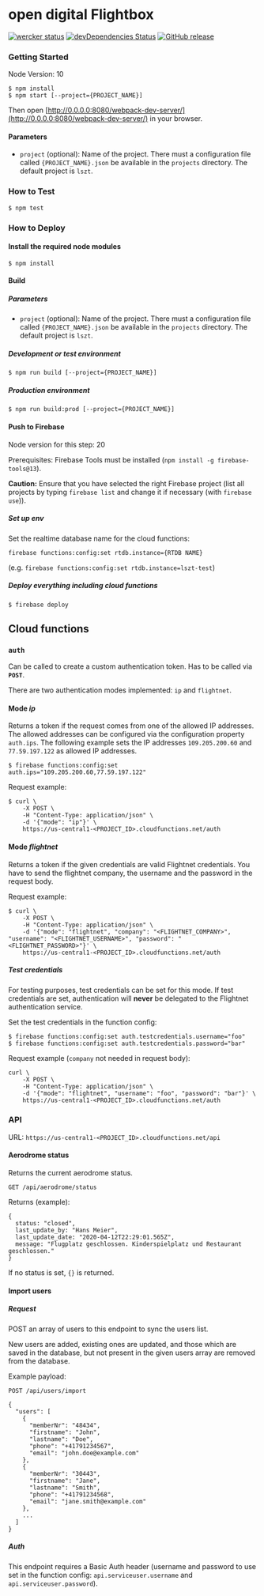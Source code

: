 # open digital Flightbox

[![wercker status](https://app.wercker.com/status/0fe66b2964c401ddbc2b7b17d2e9f3d0/s/master "wercker status")](https://app.wercker.com/project/byKey/0fe66b2964c401ddbc2b7b17d2e9f3d0)
[![devDependencies Status](https://david-dm.org/lszt/flights-react/dev-status.svg)](https://david-dm.org/lszt/flights-react?type=dev)
[![GitHub release](https://img.shields.io/github/release/odch/flightbox.svg)](https://www.github.com/odch/flightbox/releases/)

### Getting Started

Node Version: 10

```
$ npm install
$ npm start [--project={PROJECT_NAME}]
```

Then open [http://0.0.0.0:8080/webpack-dev-server/](http://0.0.0.0:8080/webpack-dev-server/) in your browser.

#### Parameters

* `project` (optional): Name of the project. There must a configuration file called `{PROJECT_NAME}.json` be available
                        in the `projects` directory. The default project is `lszt`.

### How to Test

```
$ npm test
```

### How to Deploy

#### Install the required node modules

```
$ npm install
```
#### Build

##### Parameters

* `project` (optional): Name of the project. There must a configuration file called `{PROJECT_NAME}.json` be available
                        in the `projects` directory. The default project is `lszt`.

##### Development or test environment

```
$ npm run build [--project={PROJECT_NAME}]
```

##### Production environment

```
$ npm run build:prod [--project={PROJECT_NAME}]
```

#### Push to Firebase

Node version for this step: 20

Prerequisites: Firebase Tools must be installed (`npm install -g firebase-tools@13`).

**Caution:** Ensure that you have selected the right Firebase project (list all projects by typing `firebase list` and change it if necessary (with `firebase use`)).

##### Set up env

Set the realtime database name for the cloud functions:

```
firebase functions:config:set rtdb.instance={RTDB NAME}
```

(e.g. `firebase functions:config:set rtdb.instance=lszt-test`)

##### Deploy everything including cloud functions

```
$ firebase deploy
```
## Cloud functions

### `auth`

Can be called to create a custom authentication token. Has to be called via **`POST`**.

There are two authentication modes implemented: `ip` and `flightnet`.

#### Mode *ip*

Returns a token if the request comes from one of the allowed IP addresses. The allowed addresses can be configured
via the configuration property `auth.ips`. The following example sets the IP addresses `109.205.200.60` and
`77.59.197.122` as allowed IP addresses.

```
$ firebase functions:config:set auth.ips="109.205.200.60,77.59.197.122" 
```

Request example:
```
$ curl \
    -X POST \
    -H "Content-Type: application/json" \
    -d '{"mode": "ip"}' \
    https://us-central1-<PROJECT_ID>.cloudfunctions.net/auth
```

#### Mode *flightnet*

Returns a token if the given credentials are valid Flightnet credentials. You have to send the flightnet company,
the username and the password in the request body.

Request example:

```
$ curl \
    -X POST \
    -H "Content-Type: application/json" \
    -d '{"mode": "flightnet", "company": "<FLIGHTNET_COMPANY>", "username": "<FLIGHTNET_USERNAME>", "password": "<FLIGHTNET_PASSWORD>"}' \
    https://us-central1-<PROJECT_ID>.cloudfunctions.net/auth
```

##### Test credentials #####

For testing purposes, test credentials can be set for this mode. If test credentials are set, authentication will
**never** be delegated to the Flightnet authentication service.

Set the test credentials in the function config:
```
$ firebase functions:config:set auth.testcredentials.username="foo"
$ firebase functions:config:set auth.testcredentials.password="bar"
```

Request example (`company` not needed in request body):
```
curl \
    -X POST \
    -H "Content-Type: application/json" \
    -d '{"mode": "flightnet", "username": "foo", "password": "bar"}' \
    https://us-central1-<PROJECT_ID>.cloudfunctions.net/auth
```

### API

URL: `https://us-central1-<PROJECT_ID>.cloudfunctions.net/api`

#### Aerodrome status ####

Returns the current aerodrome status.

`GET /api/aerodrome/status`

Returns (example):
```
{
  status: "closed",
  last_update_by: "Hans Meier",
  last_update_date: "2020-04-12T22:29:01.565Z",
  message: "Flugplatz geschlossen. Kinderspielplatz und Restaurant geschlossen."
}
```

If no status is set, `{}` is returned.

#### Import users ####

##### Request #####

POST an array of users to this endpoint to sync the users list.

New users are added, existing ones are updated, and those which are saved in the database, but not present in the given
users array are removed from the database.

Example payload:
```
POST /api/users/import

{
  "users": [
    {
      "memberNr": "48434",
      "firstname": "John",
      "lastname": "Doe",
      "phone": "+41791234567",
      "email": "john.doe@example.com"
    },
    {
      "memberNr": "30443",
      "firstname": "Jane",
      "lastname": "Smith",
      "phone": "+41791234568",
      "email": "jane.smith@example.com"
    },
    ...
  ]
}
```

##### Auth #####

This endpoint requires a Basic Auth header (username and password to use set in the function config:
`api.serviceuser.username` and `api.serviceuser.password`).
